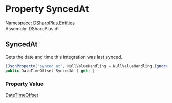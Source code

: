 # Property SyncedAt

Namespace: [DSharpPlus.Entities](DSharpPlus.Entities.md)  
Assembly: DSharpPlus.dll

## <a id="DSharpPlus_Entities_DiscordIntegration_SyncedAt"></a>SyncedAt

Gets the date and time this integration was last synced.

```csharp
[JsonProperty("synced_at", NullValueHandling = NullValueHandling.Ignore)]
public DateTimeOffset SyncedAt { get; }
```

### Property Value

[DateTimeOffset](https://learn.microsoft.com/dotnet/api/system.datetimeoffset)

